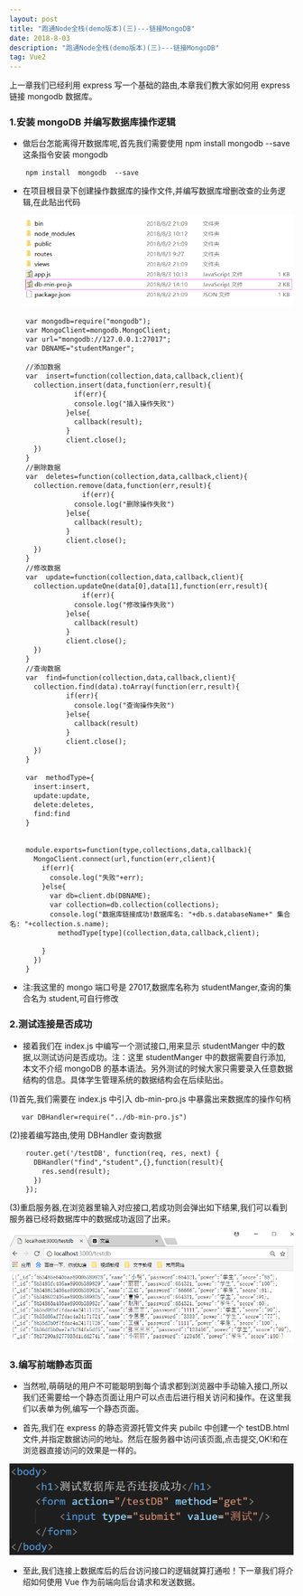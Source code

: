 ```yaml
---
layout: post
title: "跑通Node全栈(demo版本)(三)---链接MongoDB"
date: 2018-8-03
description: "跑通Node全栈(demo版本)(三)---链接MongoDB"
tag: Vue2
---
```


上一章我们已经利用 express 写一个基础的路由,本章我们教大家如何用 express 链接 mongodb 数据库。

### 1.安装 mongoDB 并编写数据库操作逻辑

- 做后台怎能离得开数据库呢,首先我们需要使用 npm install mongodb --save 这条指令安装 mongodb

```
    npm install  mongodb  --save
```

- 在项目根目录下创建操作数据库的操作文件,并编写数据库增删改查的业务逻辑,在此贴出代码

  ![](/images/posts/vue/14.png)

```
    var mongodb=require("mongodb");
    var MongoClient=mongodb.MongoClient;
    var url="mongodb://127.0.0.1:27017";
    var DBNAME="studentManger";

    //添加数据
    var  insert=function(collection,data,callback,client){
      collection.insert(data,function(err,result){
                if(err){
                console.log("插入操作失败")
              }else{
                callback(result);
              }
              client.close();
      })
    }
    //删除数据
    var  deletes=function(collection,data,callback,client){
      collection.remove(data,function(err,result){
                  if(err){
                console.log("删除操作失败")
              }else{
                callback(result);
              }
              client.close();
      })
    }
    //修改数据
    var  update=function(collection,data,callback,client){
      collection.updateOne(data[0],data[1],function(err,result){
                  if(err){
                console.log("修改操作失败")
              }else{
                callback(result)
              }
              client.close();
      })
    }
    //查询数据
    var  find=function(collection,data,callback,client){
      collection.find(data).toArray(function(err,result){
              if(err){
                console.log("查询操作失败")
              }else{
                callback(result)
              }
              client.close();
      })
    }

    var  methodType={
      insert:insert,
      update:update,
      delete:deletes,
      find:find
    }


    module.exports=function(type,collections,data,callback){
      MongoClient.connect(url,function(err,client){
        if(err){
          console.log("失败"+err);
        }else{
          var db=client.db(DBNAME);
          var collection=db.collection(collections);
          console.log("数据库链接成功!数据库名: "+db.s.databaseName+" 集合名: "+collection.s.name);
            methodType[type](collection,data,callback,client);

        }
      })
    }
```

- 注:我这里的 mongo 端口号是 27017,数据库名称为 studentManger,查询的集合名为 student,可自行修改

### 2.测试连接是否成功

- 接着我们在 index.js 中编写一个测试接口,用来显示 studentManger 中的数据,以测试访问是否成功。注：这里 studentManger 中的数据需要自行添加,本文不介绍 mongoDB 的基本语法。另外测试的时候大家只需要录入任意数据结构的信息。具体学生管理系统的数据结构会在后续贴出。

(1)首先,我们需要在 index.js 中引入 db-min-pro.js 中暴露出来数据库的操作句柄

```
   var DBHandler=require("../db-min-pro.js")
```

(2)接着编写路由,使用 DBHandler 查询数据

```
    router.get('/testDB', function(req, res, next) {
      DBHandler("find","student",{},function(result){
        res.send(result);
      })
    });
```

(3)重启服务器,在浏览器里输入对应接口,若成功则会弹出如下结果,我们可以看到服务器已经将数据库中的数据成功返回了出来。

![](/images/posts/vue/15.png)

### 3.编写前端静态页面

- 当然啦,萌萌哒的用户不可能聪明到每个请求都到浏览器中手动输入接口,所以我们还需要给一个静态页面让用户可以点击后进行相关访问和操作。在这里我们以表单为例,编写一个静态页面。

- 首先,我们在 express 的静态资源托管文件夹 pubilc 中创建一个 testDB.html 文件,并指定数据访问的地址。然后在服务器中访问该页面,点击提交,OK!和在浏览器直接访问的效果是一样的。

![](/images/posts/vue/16.png)

- 至此,我们连接上数据库后的后台访问接口的逻辑就算打通啦！下一章我们将介绍如何使用 Vue 作为前端向后台请求和发送数据。
